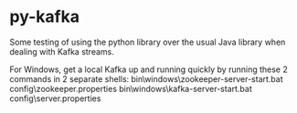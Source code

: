 # py-kafka
Some testing of using the python library over the usual Java library when dealing with Kafka streams.

For Windows, get a local Kafka up and running quickly by running these 2 commands in 2 separate shells:
bin\windows\zookeeper-server-start.bat config\zookeeper.properties
bin\windows\kafka-server-start.bat config\server.properties

